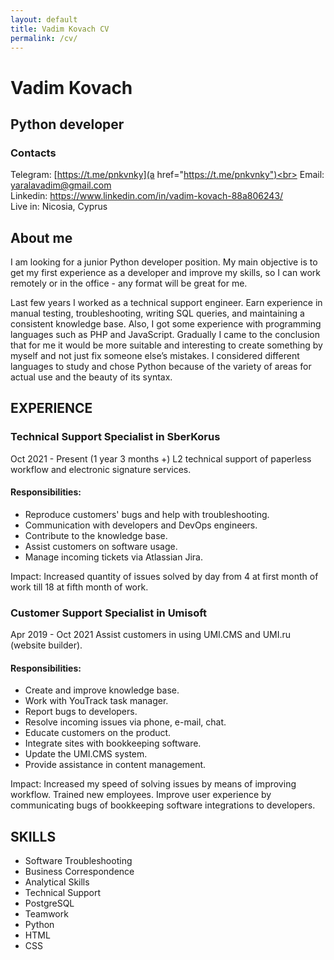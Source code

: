 ```yaml
---
layout: default
title: Vadim Kovach CV
permalink: /cv/
---
```

# Vadim Kovach
## Python developer

### Contacts

Telegram: [https://t.me/pnkvnky](a href="https://t.me/pnkvnky")<br>
Email: <yaralavadim@gmail.com><br>
Linkedin: <https://www.linkedin.com/in/vadim-kovach-88a806243/><br>
Live in: Nicosia, Cyprus<br>

## About me

I am looking for a junior Python developer position. My main objective is to get my first experience as a developer and improve my skills, so I can work remotely or in the office - any format will be great for me.

Last few years I worked as a technical support engineer. Earn experience in manual testing, troubleshooting, writing SQL queries, and maintaining a consistent knowledge base. Also, I got some experience with programming languages such as PHP and JavaScript. Gradually I came to the conclusion that for me it would be more suitable and interesting to create something by myself and not just fix someone else’s mistakes. I considered different languages to study and chose Python because of the variety of areas for actual use and the beauty of its syntax.

## EXPERIENCE

### Technical Support Specialist in SberKorus
Oct 2021 - Present (1 year 3 months +)
L2 technical support of paperless workflow and electronic signature services. 
#### Responsibilities:

- Reproduce customers' bugs and help with troubleshooting.
- Communication with developers and DevOps engineers.
- Contribute to the knowledge base.
- Assist customers on software usage.
- Manage incoming tickets via Atlassian Jira.
 
Impact: Increased quantity of issues solved by day from 4 at first month of work till 18 at fifth month of work.</p>


### Customer Support Specialist in Umisoft

Apr 2019 - Oct 2021
Assist customers in using UMI.CMS and UMI.ru (website builder).

#### Responsibilities:

- Create and improve knowledge base.
- Work with YouTrack task manager.
- Report bugs to developers.
- Resolve incoming issues via phone, e-mail, chat.
- Educate customers on the product.
- Integrate sites with bookkeeping software.
- Update the UMI.CMS system.
- Provide assistance in content management.
    
Impact: Increased my speed of solving issues by means of improving workflow. Trained new employees. Improve user experience by communicating bugs of bookkeeping software integrations to developers.

## SKILLS

- Software Troubleshooting
- Business Correspondence
- Analytical Skills
- Technical Support
- PostgreSQL 
- Teamwork 
- Python
- HTML
- CSS
